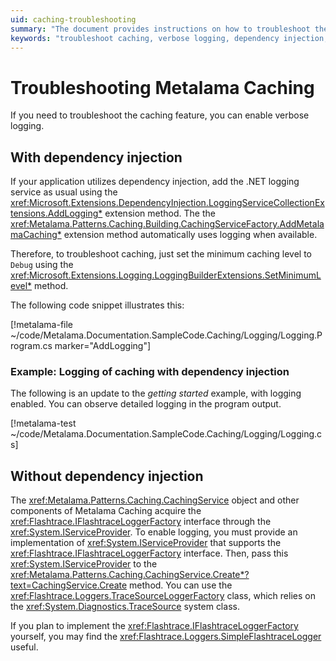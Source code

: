 ```yaml
---
uid: caching-troubleshooting
summary: "The document provides instructions on how to troubleshoot the caching feature in Metalama using verbose logging, both with and without dependency injection."
keywords: "troubleshoot caching, verbose logging, dependency injection, .NET logging service, AddLogging extension method, minimum caching level, FlashtraceLoggerFactory, TraceSourceLoggerFactory, CachingService object, detailed logging"
---
```

# Troubleshooting Metalama Caching

If you need to troubleshoot the caching feature, you can enable verbose logging.

## With dependency injection

If your application utilizes dependency injection, add the .NET logging service as usual using the <xref:Microsoft.Extensions.DependencyInjection.LoggingServiceCollectionExtensions.AddLogging*> extension method. The the <xref:Metalama.Patterns.Caching.Building.CachingServiceFactory.AddMetalamaCaching*> extension method automatically uses logging when available.

 Therefore, to troubleshoot caching, just set the minimum caching level to `Debug` using the <xref:Microsoft.Extensions.Logging.LoggingBuilderExtensions.SetMinimumLevel*> method.

The following code snippet illustrates this:

[!metalama-file ~/code/Metalama.Documentation.SampleCode.Caching/Logging/Logging.Program.cs marker="AddLogging"]

### Example: Logging of caching with dependency injection

The following is an update to the _getting started_ example, with logging enabled. You can observe detailed logging in the program output.

[!metalama-test ~/code/Metalama.Documentation.SampleCode.Caching/Logging/Logging.cs]

## Without dependency injection

The <xref:Metalama.Patterns.Caching.CachingService> object and other components of Metalama Caching acquire the <xref:Flashtrace.IFlashtraceLoggerFactory> interface through the <xref:System.IServiceProvider>. To enable logging, you must provide an implementation of <xref:System.IServiceProvider> that supports the <xref:Flashtrace.IFlashtraceLoggerFactory> interface. Then, pass this <xref:System.IServiceProvider> to the <xref:Metalama.Patterns.Caching.CachingService.Create*?text=CachingService.Create> method. You can use the <xref:Flashtrace.Loggers.TraceSourceLoggerFactory> class, which relies on the <xref:System.Diagnostics.TraceSource> system class.

If you plan to implement the <xref:Flashtrace.IFlashtraceLoggerFactory> yourself, you may find the <xref:Flashtrace.Loggers.SimpleFlashtraceLogger> useful.


